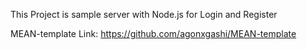 This Project is sample server with Node.js for Login and Register

MEAN-template Link: 
https://github.com/agonxgashi/MEAN-template
